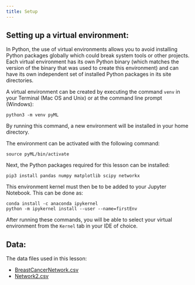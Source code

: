 ```yaml
---
title: Setup
---
```


## Setting up a virtual environment:

In Python, the use of virtual environments allows you to avoid installing Python packages globally which could break system tools or other projects.  Each virtual environment has its own Python binary (which matches the version of the binary that was used to create this environment) and can have its own independent set of installed Python packages in its site directories.

A virtual environment can be created by executing the command `venv` in your Terminal (Mac OS and Unix) or at the command line prompt (Windows):

```
python3 -m venv pyML
```

By running this command, a new environment will be installed in your home directory.

The environment can be activated with the following command:

```
source pyML/bin/activate 
```

Next, the Python packages required for this lesson can be installed:

```
pip3 install pandas numpy matplotlib scipy networkx
```

This environment kernel must then be to be added to your Jupyter Notebook. This can be done as:

```
conda install -c anaconda ipykernel
python -m ipykernel install --user --name=firstEnv
```

After running these commands, you will be able to select your virtual environment from the `Kernel` tab in your IDE of choice.

## Data:

The data files used in this lesson:

- [BreastCancerNetwork.csv](data/BreastCancerNetwork.csv)
- [Network2.csv](data/Network2.csv)